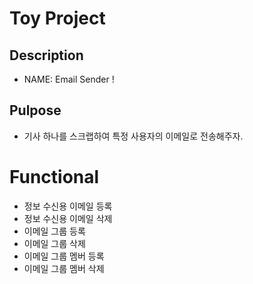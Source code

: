 # Toy Project

## Description

- NAME: Email Sender !

## Pulpose

- 기사 하나를 스크랩하여 특정 사용자의 이메일로 전송해주자.

# Functional

- 정보 수신용 이메일 등록
- 정보 수신용 이메일 삭제
- 이메일 그룹 등록
- 이메일 그룹 삭제
- 이메일 그룹 멤버 등록
- 이메일 그룹 멤버 삭제

